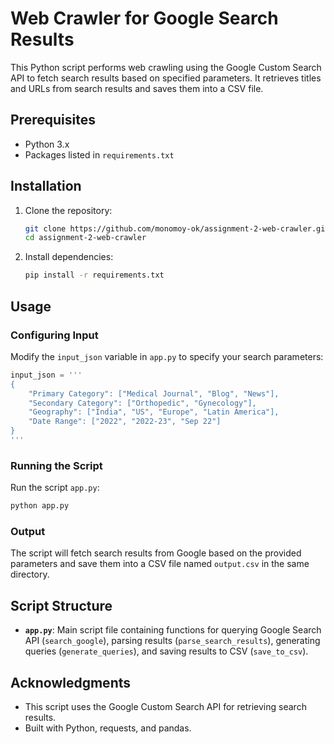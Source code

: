 # Web Crawler for Google Search Results

This Python script performs web crawling using the Google Custom Search API to fetch search results based on specified parameters. It retrieves titles and URLs from search results and saves them into a CSV file.

## Prerequisites

- Python 3.x
- Packages listed in `requirements.txt`

## Installation

1. Clone the repository:
   ```bash
   git clone https://github.com/monomoy-ok/assignment-2-web-crawler.git
   cd assignment-2-web-crawler
   ```

2. Install dependencies:
   ```bash
   pip install -r requirements.txt
   ```

## Usage

### Configuring Input

Modify the `input_json` variable in `app.py` to specify your search parameters:

```python
input_json = '''
{
    "Primary Category": ["Medical Journal", "Blog", "News"],
    "Secondary Category": ["Orthopedic", "Gynecology"],
    "Geography": ["India", "US", "Europe", "Latin America"],
    "Date Range": ["2022", "2022-23", "Sep 22"]
}
'''
```

### Running the Script

Run the script `app.py`:

```bash
python app.py
```

### Output

The script will fetch search results from Google based on the provided parameters and save them into a CSV file named `output.csv` in the same directory.

## Script Structure

- **`app.py`**: Main script file containing functions for querying Google Search API (`search_google`), parsing results (`parse_search_results`), generating queries (`generate_queries`), and saving results to CSV (`save_to_csv`).


## Acknowledgments

- This script uses the Google Custom Search API for retrieving search results.
- Built with Python, requests, and pandas.


